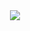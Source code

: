 <div align="center">
 <a href = "https://marcelwss.github.io/BasicLinkTree/"><img src="https://i.imgur.com/0hhcsIX.png" target="_blank"></a>
</div>
